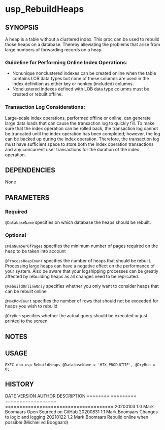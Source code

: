# usp_RebuildHeaps
 
## SYNOPSIS    
A heap is a table without a clustered index. This proc can be used to rebuild those heaps on a database. Thereby alleviating the problems that arise from large numbers of forwarding records on a heap.

### Guideline for Performing Online Index Operations:

- Nonunique nonclustered indexes can be created online when the table contains LOB data types but none of these columns are used in the index definition as either key or nonkey (included) columns. 
- Nonclustered indexes defined with LOB data type columns must be created or rebuilt offline.

### Transaction Log Considerations:

Large-scale index operations, performed offline or online, can generate large data loads that can cause the transaction log to quickly fill. To make sure that the index operation can be rolled back, the transaction log cannot be truncated until the index operation has been completed; however, the log can be backed up during the index operation. Therefore, the transaction log must have sufficient space to store both the index operation transactions and any concurrent user transactions for the duration of the index operation.

## DEPENDENCIES

None

## PARAMETERS

### Required

`@DatabaseName` specifies on which database the heaps should be rebuilt.
                    
### Optional

`@MinNumberOfPages` specifies the minimum number of pages required on the heap to be taken into account

`@ProcessHeapCount` specifies the number of heaps that should be rebuilt. Processing large heaps can have a negative effect on the performance of your system. Also be aware that your logshipping processes can be greatly affected by rebuilding heaps as all changes need to be replicated.
					
`@RebuildOnlineOnly` specifies whether you only want to consider heaps that can be rebuilt online

`@MaxRowCount` specifies the number of rows that should not be exceeded for heaps you wish to rebuild

`@DryRun` specifies whether the actual query should be executed or just printed to the screen
	
## NOTES


## USAGE     

```
EXEC dbo.usp_RebuildHeaps @DatabaseName = 'HIX_PRODUCTIE', @DryRun = 0;
```

## HISTORY

DATE       VERSION     AUTHOR               DESCRIPTION
========   =========   ==================   ======================================
20200103   1.0         Mark Boomaars		Open Sourced on GitHub
20200831   1.1         Mark Boomaars        Changes to logic and logging
20210122   1.2		   Mark Boomaars		Rebuild online when possible (Michiel vd Boogaard)
